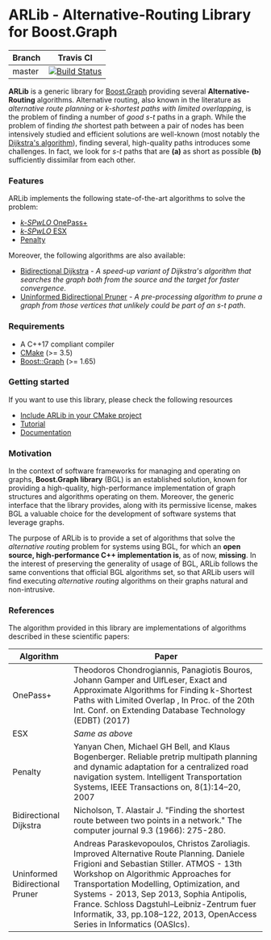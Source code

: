 # ARLib - Alternative-Routing Library for Boost.Graph
| Branch | Travis CI |
| ------ | --------- |
| master | [![Build Status](https://travis-ci.com/leonardoarcari/arlib.svg?branch=master)](https://travis-ci.com/leonardoarcari/arlib)

**ARLib** is a generic library for [Boost.Graph][boost-graph] providing several
**Alternative-Routing** algorithms. Alternative routing, also known in the
literature as *alternative route planning* or *k-shortest paths with limited
overlapping*, is the problem of finding a number of *good s-t* paths in a graph.
While the problem of finding *the* shortest path between a pair of nodes has
been intensively studied and efficient solutions are well-known (most notably
the [Dijkstra's algorithm]), finding several, high-quality paths introduces some
challenges. In fact, we look for *s-t* paths that are **(a)** as short as
possible **(b)** sufficiently dissimilar from each other.

### Features

ARLib implements the following state-of-the-art algorithms to solve the problem:
 - [*k-SPwLO* OnePass+][opplus]
 - [*k-SPwLO* ESX][esx]
 - [Penalty][penalty]

Moreover, the following algorithms are also available:
 - [Bidirectional Dijkstra][bidijkstra] - *A speed-up variant of Dijkstra's algorithm that
   searches the graph both from the source and the target for faster
   convergence*.
 - [Uninformed Bidirectional Pruner][bidijpruner] - *A pre-processing algorithm to prune a 
   graph from those vertices that unlikely could be part of an s-t path*.


### Requirements

 - A C++17 compliant compiler
 - [CMake] (>= 3.5)
 - [Boost::Graph][boost-graph] (>= 1.65)
 
### Getting  started

If you want to use this library, please check the following resources
 - [Include ARLib in your CMake project](examples/include_in_cmake_project.md)
 - [Tutorial](examples/getting_started.md)
 - [Documentation]

### Motivation

In the context of software frameworks for managing and operating on graphs, **Boost.Graph library** (BGL) is an established solution, known for providing a high-quality, high-performance implementation of graph structures and algorithms operating on them. Moreover, the generic interface that the library provides, along with its permissive license, makes BGL a valuable choice for the development of software systems that leverage graphs.

The purpose of ARLib is to provide a set of algorithms that solve the *alternative routing* problem for systems using BGL, for which an **open source, high-performance C++ implementation is**, as of now, **missing**. In the interest of preserving the generality of usage of BGL, ARLib follows the same conventions that official BGL algorithms set, so that ARLib users will find executing *alternative routing* algorithms on their graphs natural and non-intrusive.

### References
The algorithm provided in this library are implementations of algorithms
described in these scientific papers:

| Algorithm                         | Paper |
|---------------------------------- | ----- |
| OnePass+                          | Theodoros Chondrogiannis, Panagiotis Bouros, Johann Gamper and UlfLeser, Exact and Approximate Algorithms for Finding k-Shortest Paths with Limited Overlap , In Proc. of the 20th Int. Conf. on Extending Database Technology (EDBT) (2017)
| ESX                               | *Same as above*
| Penalty                           | Yanyan Chen, Michael GH Bell, and Klaus Bogenberger. Reliable pretrip multipath planning and dynamic adaptation for a centralized road navigation system. Intelligent Transportation Systems, IEEE Transactions on, 8(1):14–20, 2007
| Bidirectional Dijkstra            | Nicholson, T. Alastair J. "Finding the shortest route between two points in a network." The computer journal 9.3 (1966): 275-280.
| Uninformed Bidirectional Pruner   | Andreas Paraskevopoulos, Christos Zaroliagis. Improved Alternative Route Planning. Daniele Frigioni and Sebastian Stiller. ATMOS - 13th Workshop on Algorithmic Approaches for Transportation Modelling, Optimization, and Systems - 2013, Sep 2013, Sophia Antipolis, France. Schloss Dagstuhl–Leibniz-Zentrum fuer Informatik, 33, pp.108–122, 2013, OpenAccess Series in Informatics (OASIcs).

[Dijkstra's algorithm]: https://en.wikipedia.org/wiki/Dijkstra%27s_algorithm
[CMake]: https://cmake.org/cmake/help/v3.5/
[boost-graph]: https://www.boost.org/doc/libs/1_68_0/libs/graph/doc/index.html
[Documentation]: https://leonardoarcari.github.io/arlib
[opplus]: https://leonardoarcari.github.io/arlib/namespacearlib.html#a2483e66e28c003d4986e884306d95a7f
[esx]: https://leonardoarcari.github.io/arlib/namespacearlib.html#aefd973ec7b5bcd76458d09445495d9b4
[penalty]: https://leonardoarcari.github.io/arlib/namespacearlib.html#adaeac433c566ef6c94b20870769344d4
[bidijkstra]: https://leonardoarcari.github.io/arlib/namespacearlib.html#a8faaab97ab54b2cace47a7fcb09622aa
[bidijpruner]: https://leonardoarcari.github.io/arlib/namespacearlib.html#a355efeea09e4955c318a79d58099d167
